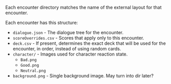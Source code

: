 
Each encounter directory matches the name of the external layout for that encounter.

Each encounter has this structure:
- `dialogue.json` - The dialogue tree for the encounter.
- `scoreOverrides.csv` - Scores that apply only to this encounter.
- `deck.csv` - If present, determines the exact deck that will be used for the encounter, in order, instead of using random cards.
- `character/` - Images used for character reaction state.
  - `Bad.png`
  - `Good.png`
  - `Neutral.png`
- `background.png` - Single background image. May turn into dir later?